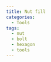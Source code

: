 ```yaml
---
title: Nut fill
categories:
  - Tools
tags:
  - nut
  - bolt
  - hexagon
  - tools
---
```

